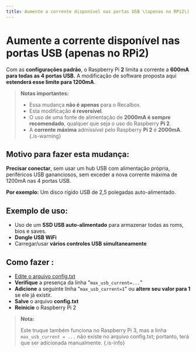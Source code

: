 ```yaml
---
title: Aumente a corrente disponível nas portas USB \(apenas no RPi2\)
---
```


# Aumente a corrente disponível nas portas USB \(apenas no RPi2\)

Com as **configurações padrão**, o Raspberry Pi **2** limita a corrente a **600mA** **para todas as 4 portas USB.** A modificação de software proposta aqui **estenderá esse limite para 1200mA**.


>**Notas importantes:**
>
>* Essa mudança **não é apenas** para o Recalbox.
>* Esta modificação **é reversível**.
>* O uso de uma fonte de alimentação de **2000mA é sempre recomendado**, qualquer que seja o uso do Raspberry **Pi 2**.
>* A **corrente máxima** admissível pelo Raspberry **Pi 2** é **2000mA**.
{.is-warning}

## Motivo para fazer esta mudança:​ <a id="motivo-para-fazer-esta-mudanca"></a>

**Precisar conectar**, sem usar um hub USB com alimentação própria, periféricos USB gananciosos, sem exceder a nova corrente máxima de 1200mA nas 4 portas USB.

**Por exemplo:** Um disco rígido USB de 2,5 polegadas auto-alimentado.

## Exemplo de uso:​ <a id="exemplo-de-uso"></a>

* Uso de um **SSD USB auto-alimentado** para armazenar todas as roms, bios e saves.
* **Dongle USB WiFi**
* Carregar/usar **vários controles USB simultaneamente**

## Como fazer : <a id="como-fazer"></a>

* ​[Edite o arquivo config.txt](https://recalbox.gitbook.io/tutorials/v/portugues/sistema/modificacao/editar-o-arquivo-config.txt)
* **Verifique** a presença da linha "`max_usb_current=...`"
* **Adicione** a seguinte linha "`max_usb_current=1`" ou **altere seu valor para 1** se ele já existir.
* **Salve** o arquivo **config.txt**
* **Reinicie** o Raspberry Pi 2


>**Nota:**
>
>Este truque também funciona no Raspberry Pi 3, mas a linha `max_usb_current = ...` não existe no arquivo config.txt; portanto, terá que ser adicionada manualmente.
{.is-info}

